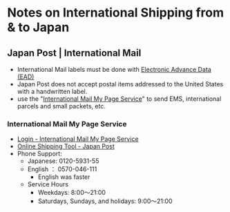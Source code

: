 # Notes on International Shipping from & to Japan

## Japan Post | International Mail
  * International Mail labels must be done with [Electronic Advance Data (EAD)](https://www.post.japanpost.jp/int/ead/index_en.html)
  * Japan Post does not accept postal items addressed to the United States with a handwritten label.
  * use the "[International Mail My Page Service](https://www.post.japanpost.jp/intmypage/whatsmypage_en.html)" to send EMS, international parcels and small packets, etc.

### International Mail My Page Service
  * [Login - International Mail My Page Service](https://www.int-mypage.post.japanpost.jp/mypage/M010000.do?request_locale=en)
  * [Online Shipping Tool - Japan Post](https://www.post.japanpost.jp/intmypage/online_en.html)
  * Phone Support:
    * Japanese: 0120-5931-55
    * English ： 0570-046-111
      * English was faster
    * Service Hours
      * Weekdays: 8:00～21:00
      * Saturdays, Sundays, and holidays: 9:00～21:00
